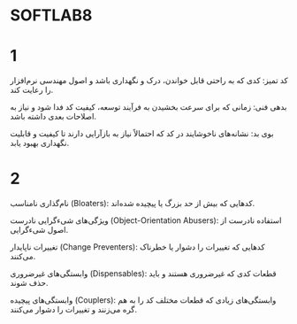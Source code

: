 # SOFTLAB8

# 1
کد تمیز: کدی که به راحتی قابل خواندن، درک و نگهداری باشد و اصول مهندسی نرم‌افزار را رعایت کند.

بدهی فنی: زمانی که برای سرعت بخشیدن به فرآیند توسعه، کیفیت کد فدا شود و نیاز به اصلاحات بعدی داشته باشد.

بوی بد: نشانه‌های ناخوشایند در کد که احتمالاً نیاز به بازآرایی دارند تا کیفیت و قابلیت نگهداری بهبود یابد.
# 2
نام‌گذاری نامناسب (Bloaters): کدهایی که بیش از حد بزرگ یا پیچیده شده‌اند.

ویژگی‌های شیء‌گرایی نادرست (Object-Orientation Abusers): استفاده نادرست از اصول شیء‌گرایی.

تغییرات ناپایدار (Change Preventers): کدهایی که تغییرات را دشوار یا خطرناک می‌کنند.

وابستگی‌های غیرضروری (Dispensables): قطعات کدی که غیرضروری هستند و باید حذف شوند.

وابستگی‌های پیچیده (Couplers): وابستگی‌های زیادی که قطعات مختلف کد را به هم گره می‌زنند و تغییرات را دشوار می‌کنند.
